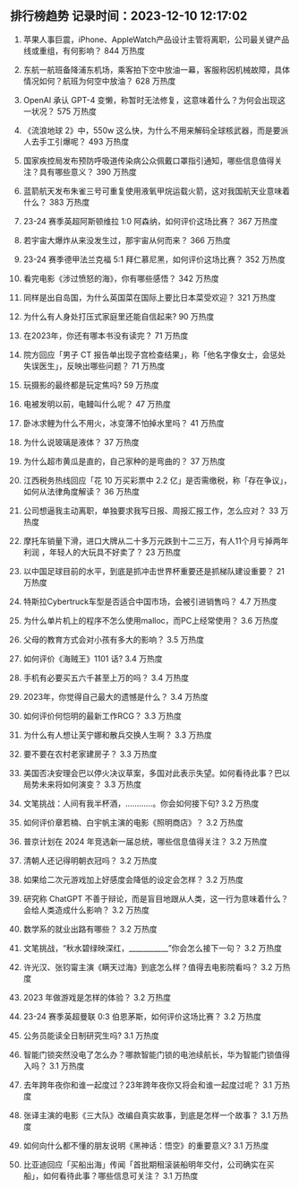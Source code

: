 
## 排行榜趋势 记录时间：2023-12-10 12:17:02
  
  1. 苹果人事巨震，iPhone、AppleWatch产品设计主管将离职，公司最关键产品线或重组，有何影响？ 844 万热度
    
  2. 东航一航班备降浦东机场，乘客拍下空中放油一幕，客服称因机械故障，具体情况如何？航班为何空中放油？ 628 万热度
    
  3. OpenAI 承认 GPT-4 变懒，称暂时无法修复，这意味着什么？为何会出现这一状况？ 575 万热度
    
  4. 《流浪地球 2》中，550w 这么快，为什么不用来解码全球核武器，而是要派人去手工引爆呢？ 493 万热度
    
  5. 国家疾控局发布预防呼吸道传染病公众佩戴口罩指引通知，哪些信息值得关注？具有哪些意义？ 390 万热度
    
  6. 蓝箭航天发布朱雀三号可重复使用液氧甲烷运载火箭，这对我国航天业意味着什么？ 383 万热度
    
  7. 23-24 赛季英超阿斯顿维拉 1:0 阿森纳，如何评价这场比赛？ 367 万热度
    
  8. 若宇宙大爆炸从来没发生过，那宇宙从何而来？ 366 万热度
    
  9. 23-24 赛季德甲法兰克福 5:1 拜仁慕尼黑，如何评价这场比赛？ 352 万热度
    
  10. 看完电影《涉过愤怒的海》，你有哪些感悟？ 342 万热度
    
  11. 同样是出自岛国，为什么英国菜在国际上要比日本菜受欢迎？ 321 万热度
    
  12. 为什么有人身处打压式家庭里还能自信起来? 90 万热度
    
  13. 在2023年，你还有哪本书没有读完？ 71 万热度
    
  14. 院方回应「男子 CT 报告单出现子宫检查结果」，称「他名字像女士，会惩处失误医生」，反映出哪些问题？ 71 万热度
    
  15. 玩摄影的最终都是玩定焦吗? 59 万热度
    
  16. 电被发明以前，电鳗叫什么呢？ 47 万热度
    
  17. 卧冰求鲤为什么不用火，冰变薄不怕掉水里吗？ 41 万热度
    
  18. 为什么说玻璃是液体？ 37 万热度
    
  19. 为什么超市黄瓜是直的，自己家种的是弯曲的？ 37 万热度
    
  20. 江西税务热线回应「花 10 万买彩票中 2.2 亿」是否需缴税，称「存在争议」，如何从法律角度解读？ 36 万热度
    
  21. 公司想逼我主动离职，单独要求我写日报、周报汇报工作，怎么应对？ 33 万热度
    
  22. 摩托车销量下滑，进口大牌从二十多万元跌到十二三万，有人11个月亏掉两年利润 ，年轻人的大玩具不好卖了？ 23 万热度
    
  23. 以中国足球目前的水平，到底是抓冲击世界杯重要还是抓梯队建设重要？ 21 万热度
    
  24. 特斯拉Cybertruck车型是否适合中国市场，会被引进销售吗？ 4.7 万热度
    
  25. 为什么单片机上的程序不怎么使用malloc，而PC上经常使用？ 3.6 万热度
    
  26. 父母的教育方式会对小孩有多大的影响？ 3.5 万热度
    
  27. 如何评价《海贼王》1101 话? 3.4 万热度
    
  28. 手机有必要买五六千甚至上万的吗？ 3.4 万热度
    
  29. 2023年，你觉得自己最大的遗憾是什么？ 3.4 万热度
    
  30. 如何评价何恺明的最新工作RCG？ 3.3 万热度
    
  31. 为什么有人想让芙宁娜和散兵交换人生啊？ 3.3 万热度
    
  32. 要不要在农村老家建房子？ 3.3 万热度
    
  33. 美国否决安理会巴以停火决议草案，多国对此表示失望。如何看待此事？巴以局势未来将如何演变？ 3.3 万热度
    
  34. 文笔挑战：人间有我半杯酒，…………。你会如何接下句? 3.2 万热度
    
  35. 如何评价章若楠、白宇帆主演的电影《照明商店》？ 3.2 万热度
    
  36. 普京计划在 2024 年竞选新一届总统，哪些信息值得关注？ 3.2 万热度
    
  37. 清朝人还记得明朝衣冠吗？ 3.2 万热度
    
  38. 如果给二次元游戏加上好感度会降低的设定会怎样？ 3.2 万热度
    
  39. 研究称 ChatGPT 不善于辩论，而是盲目地跟从人类，这一行为意味着什么？会给人类造成什么影响？ 3.2 万热度
    
  40. 数学系的就业出路有哪些？ 3.2 万热度
    
  41. 文笔挑战，“秋水碧绿映深红，___________”你会怎么接下一句？ 3.2 万热度
    
  42. 许光汉、张钧甯主演《瞒天过海》到底怎么样？值得去电影院看吗？ 3.2 万热度
    
  43. 2023 年做游戏是怎样的体验？ 3.2 万热度
    
  44. 23-24 赛季英超曼联 0:3 伯恩茅斯，如何评价这场比赛？ 3.2 万热度
    
  45. 公务员能读全日制研究生吗? 3.1 万热度
    
  46. 智能门锁突然没电了怎么办？哪款智能门锁的电池续航长，华为智能门锁值得入吗？ 3.1 万热度
    
  47. 去年跨年夜你和谁一起度过？23年跨年夜你又将会和谁一起度过呢？ 3.1 万热度
    
  48. 张译主演的电影《三大队》改编自真实故事，到底是怎样一个故事？ 3.1 万热度
    
  49. 如何向什么都不懂的朋友说明《黑神话：悟空》的重要意义? 3.1 万热度
    
  50. 比亚迪回应「买船出海」传闻「首批期租滚装船明年交付，公司确实在买船」，如何看待此事？哪些信息可关注？ 3.1 万热度
    